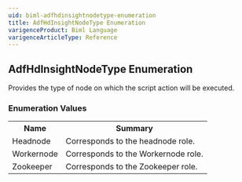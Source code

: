 ```yaml
---
uid: biml-adfhdinsightnodetype-enumeration
title: AdfHdInsightNodeType Enumeration
varigenceProduct: Biml Language
varigenceArticleType: Reference
---
```


## AdfHdInsightNodeType Enumeration<div class="LanguageSummary"><div class ="SummaryItem">Provides the type of node on which the script action will be executed.</div></div><div class="EnumValueGroup">### Enumeration Values<table id="EnumValue" class="MemberList"><tbody><tr><th class="MemberNameColumnHeader">Name</th><th class="MemberSummaryColumnHeader">Summary</th></tr><tr class="cd0"><td class="MemberName">Headnode</td><td class="MemberSummary"><div class ="SummaryItem">Corresponds to the headnode role.</div></td></tr><tr class="cd1"><td class="MemberName">Workernode</td><td class="MemberSummary"><div class ="SummaryItem">Corresponds to the Workernode role.</div></td></tr><tr class="cd0"><td class="MemberName">Zookeeper</td><td class="MemberSummary"><div class ="SummaryItem">Corresponds to the Zookeeper role.</div></td></tr></tbody></table></div>